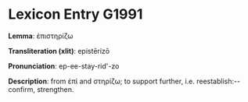 # Lexicon Entry G1991

**Lemma**: ἐπιστηρίζω

**Transliteration (xlit)**: epistērízō

**Pronunciation**: ep-ee-stay-rid'-zo

**Description**:
from ἐπί and στηρίζω; to support further, i.e. reestablish:--confirm, strengthen.
